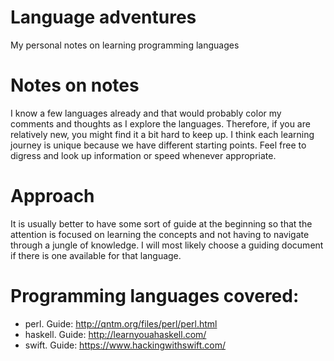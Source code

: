 # Language adventures
My personal notes on learning programming languages

# Notes on notes
I know a few languages already and that would probably color my comments
and thoughts as I explore the languages. Therefore, if you are relatively new,
you might find it a bit hard to keep up. I think each learning journey is
unique because we have different starting points. Feel free to digress and
look up information or speed whenever appropriate.

# Approach
It is usually better to have some sort of guide at the beginning so that the
attention is focused on learning the concepts and not having to navigate
through a jungle of knowledge. I will most likely choose a guiding document
if there is one available for that language.


# Programming languages covered:
- perl. Guide: http://qntm.org/files/perl/perl.html
- haskell. Guide: http://learnyouahaskell.com/
- swift. Guide: https://www.hackingwithswift.com/
